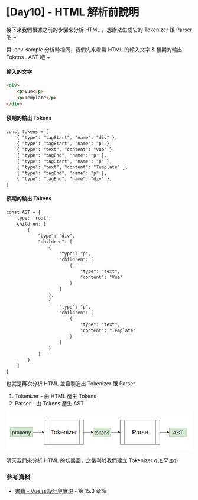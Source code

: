 # [Day10] - HTML 解析前說明

接下來我們根據之前的步驟來分析 HTML ，想辦法生成它的 Tokenizer 跟 Parser 吧 ~

與 .env-sample 分析時相同，我們先來看看 HTML 的輸入文字 & 預期的輸出 Tokens . AST 吧 ~

#### 輸入的文字

```HTML
<div>
    <p>Vue</p>
    <p>Template</p>
</div>
```

#### 預期的輸出 Tokens

```JS
const tokens = [
    { "type": "tagStart", "name": "div" },
    { "type": "tagStart", "name": "p" },
    { "type": "text", "content": "Vue" },
    { "type": "tagEnd", "name": "p" },
    { "type": "tagStart", "name": "p" },
    { "type": "text", "content": "Template" },
    { "type": "tagEnd", "name": "p" },
    { "type": "tagEnd", "name": "div" },
]
```

#### 預期的輸出 Tokens

```JS
const AST = {
    type: 'root',
    children: [
        {
            "type": "div",
            "children": [
                {
                    "type": "p",
                    "children": [
                        {
                            "type": "text",
                            "content": "Vue"
                        }
                    ]
                },
                {
                    "type": "p",
                    "children": [
                        {
                            "type": "text",
                            "content": "Template"
                        }
                    ]
                }
            ]
        }
    ]
}
``` 

也就是再次分析 HTML 並且製造出 Tokenizer 跟 Parser 

1. Tokenizer - 由 HTML 產生 Tokens
2. Parser - 由 Tokens 產生 AST

![html-tokens-parser](https://raw.githubusercontent.com/andrew781026/ithome_ironman_2022/main/day-10/html-tokens-parser.png)

明天我們來分析 HTML 的狀態圖，之後利於我們建立 Tokenizer q(≧▽≦q)

### 參考資料

- [書籍 - Vue.js 設計與實現](https://www.tenlong.com.tw/products/9787115583864) - 第 15.3 章節
